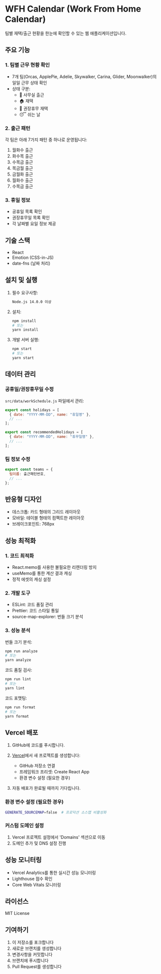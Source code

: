 # WFH Calendar (Work From Home Calendar)

팀별 재택/출근 현황을 한눈에 확인할 수 있는 웹 애플리케이션입니다.

## 주요 기능

### 1. 팀별 근무 현황 확인
- 7개 팀(Orcas, ApplePie, Adelie, Skywalker, Carina, Glider, Moonwalker)의 일일 근무 상태 확인
- 상태 구분:
  - 🏢 사무실 출근
  - 🏠 재택
  - 📅 권장휴무 재택
  - 😴 쉬는 날

### 2. 출근 패턴
각 팀은 아래 7가지 패턴 중 하나로 운영됩니다:
1. 월화수 출근
2. 화수목 출근
3. 수목금 출근
4. 목금월 출근
5. 금월화 출근
6. 월화수 출근
7. 수목금 출근

### 3. 휴일 정보
- 공휴일 목록 확인
- 권장휴무일 목록 확인
- 각 날짜별 요일 정보 제공

## 기술 스택

- React
- Emotion (CSS-in-JS)
- date-fns (날짜 처리)

## 설치 및 실행

1. 필수 요구사항:
   ```bash
   Node.js 14.0.0 이상
   ```

2. 설치:
   ```bash
   npm install
   # 또는
   yarn install
   ```

3. 개발 서버 실행:
   ```bash
   npm start
   # 또는
   yarn start
   ```

## 데이터 관리

### 공휴일/권장휴무일 수정
`src/data/workSchedule.js` 파일에서 관리:
```javascript
export const holidays = [
  { date: "YYYY-MM-DD", name: "휴일명" },
  // ...
];

export const recommendedHolidays = [
  { date: "YYYY-MM-DD", name: "휴무일명" },
  // ...
];
```

### 팀 정보 수정
```javascript
export const teams = {
  팀이름: 출근패턴번호,
  // ...
};
```

## 반응형 디자인

- 데스크톱: 카드 형태의 그리드 레이아웃
- 모바일: 테이블 형태의 컴팩트한 레이아웃
- 브레이크포인트: 768px

## 성능 최적화

### 1. 코드 최적화
- React.memo를 사용한 불필요한 리렌더링 방지
- useMemo를 통한 계산 결과 캐싱
- 정적 에셋의 캐싱 설정

### 2. 개발 도구
- ESLint: 코드 품질 관리
- Prettier: 코드 스타일 통일
- source-map-explorer: 번들 크기 분석

### 3. 성능 분석
번들 크기 분석:
```bash
npm run analyze
# 또는
yarn analyze
```

코드 품질 검사:
```bash
npm run lint
# 또는
yarn lint
```

코드 포맷팅:
```bash
npm run format
# 또는
yarn format
```

## Vercel 배포

1. GitHub에 코드를 푸시합니다.

2. [Vercel](https://vercel.com)에서 새 프로젝트를 생성합니다:
   - GitHub 저장소 연결
   - 프레임워크 프리셋: Create React App
   - 환경 변수 설정 (필요한 경우)

3. 자동 배포가 완료될 때까지 기다립니다.

### 환경 변수 설정 (필요한 경우)
```bash
GENERATE_SOURCEMAP=false  # 프로덕션 소스맵 비활성화
```

### 커스텀 도메인 설정
1. Vercel 프로젝트 설정에서 'Domains' 섹션으로 이동
2. 도메인 추가 및 DNS 설정 진행

## 성능 모니터링

- Vercel Analytics를 통한 실시간 성능 모니터링
- Lighthouse 점수 확인
- Core Web Vitals 모니터링

## 라이선스

MIT License

## 기여하기

1. 이 저장소를 포크합니다
2. 새로운 브랜치를 생성합니다
3. 변경사항을 커밋합니다
4. 브랜치에 푸시합니다
5. Pull Request를 생성합니다